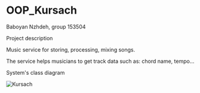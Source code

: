 # OOP_Kursach

Baboyan Nzhdeh, group 153504

Project description

Music service for storing, processing, mixing songs.

The service helps musicians to get track data such as: chord name, tempo…

System's class diagram 

![Kursach](https://user-images.githubusercontent.com/92757202/228779641-84f48197-f9a5-453d-909a-3f95a31fd962.png)


